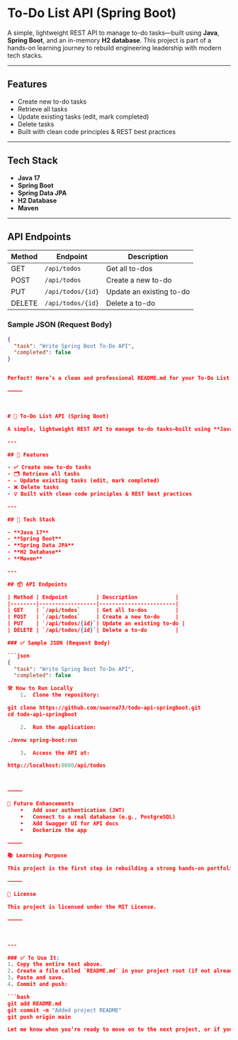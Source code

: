 # To-Do List API (Spring Boot)

A simple, lightweight REST API to manage to-do tasks—built using **Java**, **Spring Boot**, and an in-memory **H2 database**. This project is part of a hands-on learning journey to rebuild engineering leadership with modern tech stacks.

---

##  Features

-  Create new to-do tasks
-  Retrieve all tasks
-  Update existing tasks (edit, mark completed)
-  Delete tasks
-  Built with clean code principles & REST best practices

---

## Tech Stack

- **Java 17**
- **Spring Boot**
- **Spring Data JPA**
- **H2 Database**
- **Maven**

---

##  API Endpoints

| Method | Endpoint         | Description            |
|--------|------------------|------------------------|
| GET    | `/api/todos`     | Get all to-dos         |
| POST   | `/api/todos`     | Create a new to-do     |
| PUT    | `/api/todos/{id}`| Update an existing to-do |
| DELETE | `/api/todos/{id}`| Delete a to-do         |

###  Sample JSON (Request Body)

```json
{
  "task": "Write Spring Boot To-Do API",
  "completed": false
}


Perfect! Here’s a clean and professional README.md for your To-Do List API (Spring Boot) project, tailored for showcasing on your GitHub profile:

⸻



# 📝 To-Do List API (Spring Boot)

A simple, lightweight REST API to manage to-do tasks—built using **Java**, **Spring Boot**, and an in-memory **H2 database**. This project is part of a hands-on learning journey to rebuild engineering leadership with modern tech stacks.

---

## 🚀 Features

- ✅ Create new to-do tasks
- 🗂️ Retrieve all tasks
- ✏️ Update existing tasks (edit, mark completed)
- ❌ Delete tasks
- 💡 Built with clean code principles & REST best practices

---

## 🧰 Tech Stack

- **Java 17**
- **Spring Boot**
- **Spring Data JPA**
- **H2 Database**
- **Maven**

---

## 📦 API Endpoints

| Method | Endpoint         | Description            |
|--------|------------------|------------------------|
| GET    | `/api/todos`     | Get all to-dos         |
| POST   | `/api/todos`     | Create a new to-do     |
| PUT    | `/api/todos/{id}`| Update an existing to-do |
| DELETE | `/api/todos/{id}`| Delete a to-do         |

### ✅ Sample JSON (Request Body)

```json
{
  "task": "Write Spring Boot To-Do API",
  "completed": false

🛠️ How to Run Locally
	1.	Clone the repository:

git clone https://github.com/swarna73/todo-api-springboot.git
cd todo-api-springboot

	2.	Run the application:

./mvnw spring-boot:run

	3.	Access the API at:

http://localhost:8080/api/todos



⸻

🎯 Future Enhancements
	•	Add user authentication (JWT)
	•	Connect to a real database (e.g., PostgreSQL)
	•	Add Swagger UI for API docs
	•	Dockerize the app

⸻

📚 Learning Purpose

This project is the first step in rebuilding a strong hands-on portfolio as part of a career transformation into modern Engineering Manager roles.

⸻

📄 License

This project is licensed under the MIT License.

⸻



---

### ✅ To Use It:
1. Copy the entire text above.
2. Create a file called `README.md` in your project root (if not already).
3. Paste and save.
4. Commit and push:

```bash
git add README.md
git commit -m "Added project README"
git push origin main

Let me know when you’re ready to move on to the next project, or if you want help adding Swagger, Docker, or authentication to this one! 🚀
